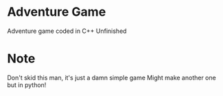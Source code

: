 # Adventure Game
Adventure game coded in C++
Unfinished

# Note
Don't skid this man, it's just a damn simple game
Might make another one but in python! 
